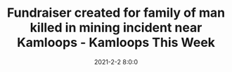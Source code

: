 ---
"title": "Fundraiser created for family of man killed in mining incident near Kamloops - Kamloops This Week"
"date": "2021-2-2 8:0:0"
"feed_name": "GOOGLENEWSMINING"
"feed_website": "https://news.google.com/search?q=mining%2Bincident&hl=en-US&gl=US&ceid=US:en"
"feed_rss": "https://news.google.com/rss/search?q=mining%2Bincident&hl=en-US&gl=US&ceid=US:en"
"link": "https://www.kamloopsthisweek.com/news/fundraiser-created-for-family-of-man-killed-in-mining-incident-near-kamloops-1.24276551"
"file": "_posts/2021-1-1-f7fa946faab2918271659f13ceabd7b583fb2009.md"
"accident": "1"
"drilling": "0"
---